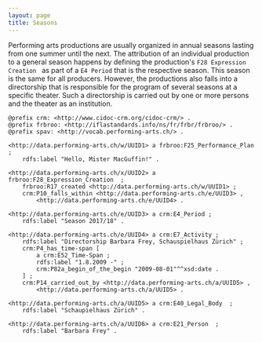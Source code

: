 ```yaml
---
layout: page
title: Seasons
---
```


Performing arts productions are usually organized in annual seasons lasting from one summer until the next. The attribution of an individual production to a general season happens by defining the production's `F28 Expression Creation ` as part of a `E4 Period` that is the respective season. This season is the same for all producers. However, the productions also falls into a directorship that is responsible for the program of several seasons at a specific theater. Such a directorship is carried out by one or more persons and the theater as an institution.

```ttl
@prefix crm: <http://www.cidoc-crm.org/cidoc-crm/> .
@prefix frbroo: <http://iflastandards.info/ns/fr/frbr/frbroo/> .
@prefix spav: <http://vocab.performing-arts.ch/> .

<http://data.performing-arts.ch/w/UUID1> a frbroo:F25_Performance_Plan ;
    rdfs:label "Hello, Mister MacGuffin!" .

<http://data.performing-arts.ch/x/UUID2> a frbroo:F28_Expression_Creation  ;
    frbroo:R17_created <http://data.performing-arts.ch/w/UUID1> ;
    crm:P10_falls_within <http://data.performing-arts.ch/e/UUID3> ,
        <http://data.performing-arts.ch/e/UUID4> .

<http://data.performing-arts.ch/e/UUID3> a crm:E4_Period ;
    rdfs:label "Season 2017/18" .

<http://data.performing-arts.ch/e/UUID4> a crm:E7_Activity ;
    rdfs:label "Directorship Barbara Frey, Schauspielhaus Zürich" ;
    crm:P4_has_time-span [
    	a crm:E52_Time-Span ;
        rdfs:label "1.8.2009 -" ;
        crm:P82a_begin_of_the_begin "2009-08-01"^^xsd:date .
    ] ;
    crm:P14_carried_out_by <http://data.performing-arts.ch/a/UUID5> ,
        <http://data.performing-arts.ch/a/UUID5> .

<http://data.performing-arts.ch/a/UUID5> a crm:E40_Legal_Body  ;
    rdfs:label "Schaupielhaus Zürich" .

<http://data.performing-arts.ch/a/UUID6> a crm:E21_Person  ;
    rdfs:label "Barbara Frey" .
```